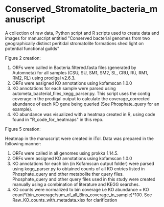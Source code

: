 # Conserved_Stromatolite_bacteria_manuscript
A collection of raw data, Python script and R scripts used to create data and images for manuscript entitled "Conserved bacterial genomes from two geographically distinct peritidal stromatolite formations shed light on potential functional guilds"

Figure 2 creation:

1. ORFs were called in Bacteria.filtered.fasta files (generated by Automneta) for all samples (CSU, SU, SM1, SM2, SL, CRU, RU, RM1, RM2, RL) using prodigal v2.6.3.
2. ORFs were assigned KO annotations using kofamscan 1.0.0
3. KO annotations for each sample were parsed using autometa_bacterial_files_kegg_parser.py. This script uses the contig coverage in the prodigal output to calculate the coverage_corrected abundance of each KO gene being queried (See Phosphate_query for an example). 
4. KO abundance was visualized with a heatmap created in R, using code found in "R_code_for_heatmaps" in this repo.


Figure 5 creation:

Heatmap in the manuscript were created in iTol. Data was prepared in the following manner:

1. ORFs were called in all genomes using prokka 1.14.5.
2. ORFs were assigned KO annotations using kofamscan 1.0.0
3. KO annotations for each bin (in Kofamscan output folder) were parsed using kegg_parser.py to obtained counts of all KO entries listed in Phosphate_query and other metabolite ther query files. Phosphate_query and other query files used in this study were created manually using a combination of literature and KEGG searches.
4. KO counts were normalized to bin coverage i.e KO abundance = KO count*(bin_coverage/sum_of_all_Bins_coverage_in_sample)*100.
See Raw_KO_counts_with_metadata.xlsx for clarification

